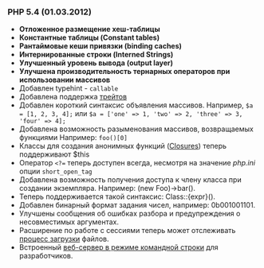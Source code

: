 ### PHP 5.4 (01.03.2012)
* **Отложенное размещение хеш-таблицы**
* **Константные таблицы (Constant tables)**
* **Рантаймовые кеши привязки (binding caches)**
* **Интернированные строки (Interned Strings)**
* **Улучшенный уровень вывода (output layer)**
* **Улучшена производительность тернарных операторов при использовании массивов**
* Добавлен typehint - `callable`
* Добавлена поддержка [трейтов](http://php.net/manual/ru/language.oop5.traits.php)
* Добавлен короткий синтаксис объявления массивов. Например,
  `$a = [1, 2, 3, 4];`
  или
  `$a = ['one' => 1, 'two' => 2, 'three' => 3, 'four' => 4];`
* Добавлена возможность разыменования массивов, возвращаемых функциями
Например: `foo()[0]`
* Классы для создания анонимных функций ([Closures](http://php.net/manual/ru/functions.anonymous.php)) теперь поддерживают $this
* Оператор `<?=` теперь доступен всегда, несмотря на значение _php.ini_ опции `short_open_tag`
* Добавлена возможность получения доступа к члену класса при создании экземпляра. Например: (new Foo)->bar().
* Теперь поддерживается такой синтаксис: Class::{expr}().
* Добавлен бинарный формат задания чисел, например: 0b001001101.
* Улучшены сообщения об ошибках разбора и предупреждения о несовместимых аргументах.
* Расширение по работе с сессиями теперь может отслеживать [процесс загрузки](http://php.net/manual/ru/session.upload-progress.php) файлов.
* Встроенный [веб-сервер в режиме командной строки](http://php.net/manual/ru/features.commandline.webserver.php) для разработчиков.
